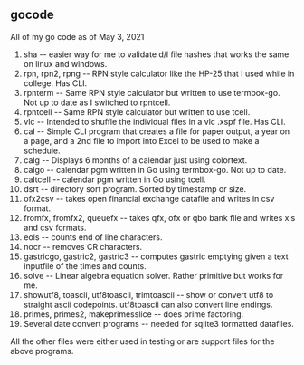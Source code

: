 ## gocode
All of my go code as of May 3, 2021

1. sha -- easier way for me to validate d/l file hashes that works the same on linux and windows.
1. rpn, rpn2, rpng -- RPN style calculator like the HP-25 that I used while in college.  Has CLI.
1. rpnterm -- Same RPN style calculator but written to use termbox-go.  Not up to date as I switched to rpntcell.
1. rpntcell -- Same RPN style calculator but written to use tcell.
1. vlc -- Intended to shuffle the individual files in a vlc .xspf file.  Has CLI.
1. cal -- Simple CLI program that creates a file for paper output, a year on a page, and a 2nd file to import into Excel to be used to make a schedule.
1. calg -- Displays 6 months of a calendar just using colortext.
1. calgo -- calendar pgm written in Go using termbox-go.  Not up to date.
1. caltcell -- calendar pgm written in Go using tcell.
1. dsrt -- directory sort program.  Sorted by timestamp or size.
1. ofx2csv -- takes open financial exchange datafile and writes in csv format.
1. fromfx, fromfx2, queuefx -- takes qfx, ofx or qbo bank file and writes xls and csv formats.
1. eols -- counts end of line characters.
1. nocr -- removes CR characters.
1. gastricgo, gastric2, gastric3 -- computes gastric emptying given a text inputfile of the times and counts.
1. solve -- Linear algebra equation solver.  Rather primitive but works for me.
1. showutf8, toascii, utf8toascii, trimtoascii -- show or convert utf8 to straight ascii codepoints.
                                                  utf8toascii can also convert line endings.
1. primes, primes2, makeprimesslice -- does prime factoring.
1. Several date convert programs -- needed for sqlite3 formatted datafiles.

All the other files were either used in testing or are support files for the above programs.
